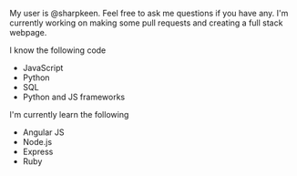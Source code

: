My user is @sharpkeen. Feel free to ask me questions if you have any. I'm currently working on making some pull requests and creating a full stack webpage. 

I know the following code
  - JavaScript
  - Python
  - SQL
  - Python and JS frameworks

I'm currently learn the following
  - Angular JS
  - Node.js
  - Express
  - Ruby
 
